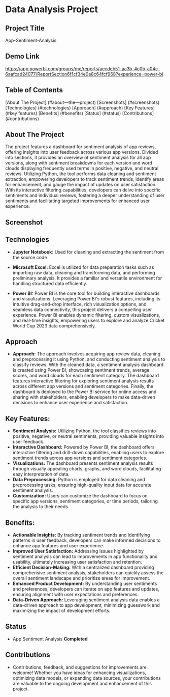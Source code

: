 # Data Analysis Project
## Project Title
App-Sentiment-Analysis

## Demo Link
https://app.powerbi.com/groups/me/reports/aecdeb51-aa3b-4c0b-a04c-6aafcad24077/ReportSection6f1cf34e0a8c64fcf968?experience=power-bi

## Table of Contents
[About The Project] (#about—the—project)
[Screenshots] (#screenshots)
[Technologies] (#technologies)
[Approach] (#approach)
[Key Features] (#key features)
[Benefits] (#benefits)
[Status] (#status)
[Contributions] (#contributions)

## About The Project
The project features a dashboard for sentiment analysis of app reviews, offering insights into user feedback across various app versions. Divided into sections, it provides an overview of sentiment analysis for all app versions, along with sentiment breakdowns for each version and word clouds displaying frequently used terms in positive, negative, and neutral reviews. Utilizing Python, the tool performs data cleaning and sentiment extraction, empowering developers to track sentiment trends, identify areas for enhancement, and gauge the impact of updates on user satisfaction. With its interactive filtering capabilities, developers can delve into specific sentiments and individual reviews, fostering a deeper understanding of user sentiments and facilitating targeted improvements for enhanced user experience.

## Screenshot

## Technologies
- **Jupyter Notebook:**  Used for cleaning and extracting the sentiment from the source code  

- **Microsoft Excel:** Excel is utilized for data preparation tasks such as importing raw data, cleaning and transforming data, and performing preliminary analysis. It provides a familiar and versatile environment for handling structured data efficiently.

- **Power BI:** Power BI is the core tool for building interactive dashboards and visualizations. Leveraging Power BI's robust features, including its intuitive drag-and-drop interface, rich visualization options, and seamless data connectivity, this project delivers a compelling user experience. Power BI enables dynamic filtering, custom visualizations, and real-time insights, empowering users to explore and analyze Cricket World Cup 2023 data comprehensively.

## Approach
- **Approach:**
The approach involves acquiring app review data, cleaning and preprocessing it using Python, and conducting sentiment analysis to classify reviews. With the cleaned data, a sentiment analysis dashboard is created using Power BI, showcasing sentiment trends, average scores, and word clouds for each sentiment category. The dashboard features interactive filtering for exploring sentiment analysis results across different app versions and sentiment categories. Finally, the dashboard is deployed to the Power BI service for online access and sharing with stakeholders, enabling developers to make data-driven decisions to enhance user experience and satisfaction.

## Key Features:

- **Sentiment Analysis:** Utilizing Python, the tool classifies reviews into positive, negative, or neutral sentiments, providing valuable insights into user feedback.
- **Interactive Dashboard:** Powered by Power BI, the dashboard offers interactive filtering and drill-down capabilities, enabling users to explore sentiment trends across app versions and sentiment categories.
- **Visualizations:** The dashboard presents sentiment analysis results through visually appealing charts, graphs, and word clouds, facilitating easy interpretation of data.
- **Data Preprocessing:** Python is employed for data cleaning and preprocessing tasks, ensuring high-quality input data for accurate sentiment analysis.
- **Customization:** Users can customize the dashboard to focus on specific app versions, sentiment categories, or time periods, tailoring the analysis to their needs.

## Benefits:

- **Actionable Insights:** By tracking sentiment trends and identifying patterns in user feedback, developers can make informed decisions to enhance app features and user experience.
- **Improved User Satisfaction:** Addressing issues highlighted by sentiment analysis can lead to improvements in app functionality and usability, ultimately increasing user satisfaction and retention.
- **Efficient Decision-Making:** With a centralized dashboard providing comprehensive sentiment analysis, stakeholders can quickly assess the overall sentiment landscape and prioritize areas for improvement.
- **Enhanced Product Development:** By understanding user sentiments and preferences, developers can iterate on app features and updates, ensuring alignment with user expectations and preferences.
- **Data-Driven Approach:** Leveraging sentiment analysis data enables a data-driven approach to app development, minimizing guesswork and maximizing the impact of development efforts.

## Status
- App Sentiment Analysis **Completed**
 
## Contributions
- Contributions, feedback, and suggestions for improvements are welcome! Whether you have ideas for enhancing visualizations, optimizing data models, or expanding data sources, your contributions are valuable to the ongoing development and enhancement of this project.





